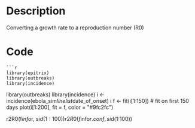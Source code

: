 # Description
Converting a growth rate to a reproduction number (R0)

# Code
```
```r
library(epitrix)
library(outbreaks)
library(incidence)
```

library(outbreaks)
library(incidence)
i <- incidence(ebola_sim$linelist$date_of_onset)
i
f <- fit(i[1:150]) # fit on first 150 days
plot(i[1:200], fit = f, color = "#9fc2fc")

r2R0(f$info$r, si$d(1:100))
r2R0(f$info$r.conf, si$d(1:100))

```